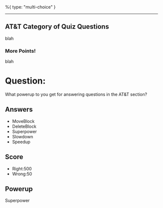 %{
 type: "multi-choice"
}

---
## AT&T Category of Quiz Questions

blah

### More Points!
blah

# Question:
What powerup to you get for answering questions in the AT&T section?

## Answers
- MoveBlock
- DeleteBlock
- Superpower
- Slowdown
- Speedup

## Score
- Right:500
- Wrong:50

## Powerup
Superpower
